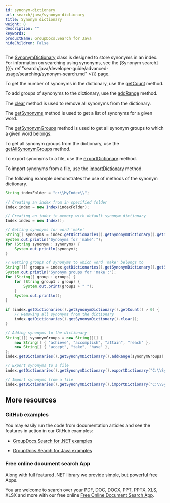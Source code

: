 ```yaml
---
id: synonym-dictionary
url: search/java/synonym-dictionary
title: Synonym dictionary
weight: 8
description: ""
keywords: 
productName: GroupDocs.Search for Java
hideChildren: False
---
```

The [SynonymDictionary](https://apireference.groupdocs.com/search/java/com.groupdocs.search.dictionaries/SynonymDictionary) class is designed to store synonyms in an index. For information on searching using synonyms, see the [Synonym search]({{< ref "search/java/developer-guide/advanced-usage/searching/synonym-search.md" >}}) page.

To get the number of synonyms in the dictionary, use the [getCount](https://apireference.groupdocs.com/search/java/com.groupdocs.search.dictionaries/SynonymDictionary#getCount()) method.

To add groups of synonyms to the dictionary, use the [addRange](https://apireference.groupdocs.com/search/java/com.groupdocs.search.dictionaries/SynonymDictionary#addRange(java.lang.Iterable)) method.

The [clear](https://apireference.groupdocs.com/search/java/com.groupdocs.search.dictionaries/SynonymDictionary#clear()) method is used to remove all synonyms from the dictionary.

The [getSynonyms](https://apireference.groupdocs.com/search/java/com.groupdocs.search.dictionaries/SynonymDictionary#getSynonyms(java.lang.String)) method is used to get a list of synonyms for a given word.

The [getSynonymGroups](https://apireference.groupdocs.com/search/java/com.groupdocs.search.dictionaries/SynonymDictionary#getSynonymGroups(java.lang.String)) method is used to get all synonym groups to which a given word belongs.

To get all synonym groups from the dictionary, use the [getAllSynonymGroups](https://apireference.groupdocs.com/search/java/com.groupdocs.search.dictionaries/SynonymDictionary#getAllSynonymGroups()) method.

To export synonyms to a file, use the [exportDictionary](https://apireference.groupdocs.com/search/java/com.groupdocs.search.dictionaries/DictionaryBase#exportDictionary(java.lang.String)) method.

To import synonyms from a file, use the [importDictionary](https://apireference.groupdocs.com/search/java/com.groupdocs.search.dictionaries/DictionaryBase#importDictionary(java.lang.String)) method.

The following example demonstrates the use of methods of the synonym dictionary.



```java
String indexFolder = "c:\\MyIndex\\";

// Creating an index from in specified folder
Index index = new Index(indexFolder);

// Creating an index in memory with default synonym dictionary
Index index = new Index();

// Getting synonyms for word 'make'
String[] synonyms = index.getDictionaries().getSynonymDictionary().getSynonyms("make");
System.out.println("Synonyms for 'make':");
for (String synonym : synonyms) {
    System.out.println(synonym);
}

// Getting groups of synonyms to which word 'make' belongs to
String[][] groups = index.getDictionaries().getSynonymDictionary().getSynonymGroups("make");
System.out.println("Synonym groups for 'make':");
for (String[] group : groups) {
    for (String group1 : group) {
        System.out.print(group1 + " ");
    }
    System.out.println();
}

if (index.getDictionaries().getSynonymDictionary().getCount() > 0) {
    // Removing all synonyms from the dictionary
    index.getDictionaries().getSynonymDictionary().clear();
}

// Adding synonyms to the dictionary
String[][] synonymGroups = new String[][] {
    new String[] { "achieve", "accomplish", "attain", "reach" },
    new String[] { "accept", "take", "have" },
};
index.getDictionaries().getSynonymDictionary().addRange(synonymGroups);

// Export synonyms to a file
index.getDictionaries().getSynonymDictionary().exportDictionary("C:\\Synonyms.dat");

// Import synonyms from a file
index.getDictionaries().getSynonymDictionary().importDictionary("C:\\Synonyms.dat");
```

## More resources

### GitHub examples

You may easily run the code from documentation articles and see the features in action in our GitHub examples:

*   [GroupDocs.Search for .NET examples](https://github.com/groupdocs-search/GroupDocs.Search-for-.NET)
    
*   [GroupDocs.Search for Java examples](https://github.com/groupdocs-search/GroupDocs.Search-for-Java)
    

### Free online document search App

Along with full featured .NET library we provide simple, but powerful free Apps.

You are welcome to search over your PDF, DOC, DOCX, PPT, PPTX, XLS, XLSX and more with our free online [Free Online Document Search App](https://products.groupdocs.app/search).
